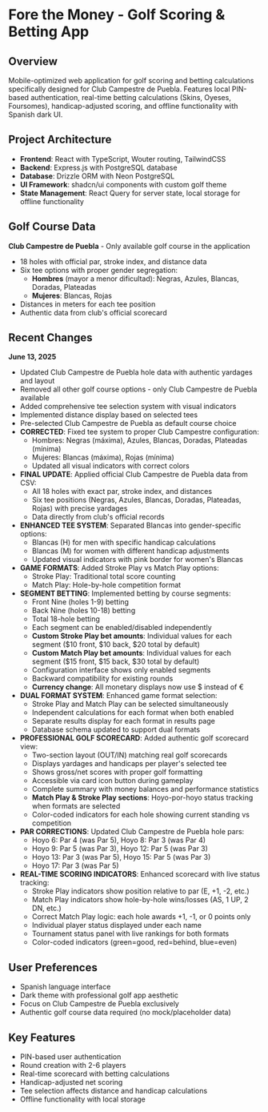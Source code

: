 # Fore the Money - Golf Scoring & Betting App

## Overview
Mobile-optimized web application for golf scoring and betting calculations specifically designed for Club Campestre de Puebla. Features local PIN-based authentication, real-time betting calculations (Skins, Oyeses, Foursomes), handicap-adjusted scoring, and offline functionality with Spanish dark UI.

## Project Architecture
- **Frontend**: React with TypeScript, Wouter routing, TailwindCSS
- **Backend**: Express.js with PostgreSQL database
- **Database**: Drizzle ORM with Neon PostgreSQL
- **UI Framework**: shadcn/ui components with custom golf theme
- **State Management**: React Query for server state, local storage for offline functionality

## Golf Course Data
**Club Campestre de Puebla** - Only available golf course in the application
- 18 holes with official par, stroke index, and distance data
- Six tee options with proper gender segregation:
  - **Hombres** (mayor a menor dificultad): Negras, Azules, Blancas, Doradas, Plateadas
  - **Mujeres**: Blancas, Rojas
- Distances in meters for each tee position
- Authentic data from club's official scorecard

## Recent Changes
**June 13, 2025**
- Updated Club Campestre de Puebla hole data with authentic yardages and layout
- Removed all other golf course options - only Club Campestre de Puebla available
- Added comprehensive tee selection system with visual indicators
- Implemented distance display based on selected tees
- Pre-selected Club Campestre de Puebla as default course choice
- **CORRECTED**: Fixed tee system to proper Club Campestre configuration:
  - Hombres: Negras (máxima), Azules, Blancas, Doradas, Plateadas (mínima)
  - Mujeres: Blancas (máxima), Rojas (mínima)
  - Updated all visual indicators with correct colors
- **FINAL UPDATE**: Applied official Club Campestre de Puebla data from CSV:
  - All 18 holes with exact par, stroke index, and distances
  - Six tee positions (Negras, Azules, Blancas, Doradas, Plateadas, Rojas) with precise yardages
  - Data directly from club's official records
- **ENHANCED TEE SYSTEM**: Separated Blancas into gender-specific options:
  - Blancas (H) for men with specific handicap calculations
  - Blancas (M) for women with different handicap adjustments
  - Updated visual indicators with pink border for women's Blancas
- **GAME FORMATS**: Added Stroke Play vs Match Play options:
  - Stroke Play: Traditional total score counting
  - Match Play: Hole-by-hole competition format
- **SEGMENT BETTING**: Implemented betting by course segments:
  - Front Nine (holes 1-9) betting
  - Back Nine (holes 10-18) betting  
  - Total 18-hole betting
  - Each segment can be enabled/disabled independently
  - **Custom Stroke Play bet amounts**: Individual values for each segment ($10 front, $10 back, $20 total by default)
  - **Custom Match Play bet amounts**: Individual values for each segment ($15 front, $15 back, $30 total by default)
  - Configuration interface shows only enabled segments
  - Backward compatibility for existing rounds
  - **Currency change**: All monetary displays now use $ instead of €
- **DUAL FORMAT SYSTEM**: Enhanced game format selection:
  - Stroke Play and Match Play can be selected simultaneously
  - Independent calculations for each format when both enabled
  - Separate results display for each format in results page
  - Database schema updated to support dual formats
- **PROFESSIONAL GOLF SCORECARD**: Added authentic golf scorecard view:
  - Two-section layout (OUT/IN) matching real golf scorecards
  - Displays yardages and handicaps per player's selected tee
  - Shows gross/net scores with proper golf formatting
  - Accessible via card icon button during gameplay
  - Complete summary with money balances and performance statistics
  - **Match Play & Stroke Play sections**: Hoyo-por-hoyo status tracking when formats are selected
  - Color-coded indicators for each hole showing current standing vs competition
- **PAR CORRECTIONS**: Updated Club Campestre de Puebla hole pars:
  - Hoyo 6: Par 4 (was Par 5), Hoyo 8: Par 3 (was Par 4)
  - Hoyo 9: Par 5 (was Par 3), Hoyo 12: Par 5 (was Par 3)
  - Hoyo 13: Par 3 (was Par 5), Hoyo 15: Par 5 (was Par 3)
  - Hoyo 17: Par 3 (was Par 5)
- **REAL-TIME SCORING INDICATORS**: Enhanced scorecard with live status tracking:
  - Stroke Play indicators show position relative to par (E, +1, -2, etc.)
  - Match Play indicators show hole-by-hole wins/losses (AS, 1 UP, 2 DN, etc.)
  - Correct Match Play logic: each hole awards +1, -1, or 0 points only
  - Individual player status displayed under each name
  - Tournament status panel with live rankings for both formats
  - Color-coded indicators (green=good, red=behind, blue=even)

## User Preferences
- Spanish language interface
- Dark theme with professional golf app aesthetic
- Focus on Club Campestre de Puebla exclusively
- Authentic golf course data required (no mock/placeholder data)

## Key Features
- PIN-based user authentication
- Round creation with 2-6 players
- Real-time scorecard with betting calculations
- Handicap-adjusted net scoring
- Tee selection affects distance and handicap calculations
- Offline functionality with local storage